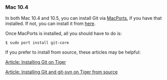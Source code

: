 ### Mac 10.4 ###

In both Mac 10.4 and 10.5, you can install Git via [MacPorts](http://www.macports.org/), 
if you have that installed.  If not, you can install it from [here](http://www.macports.org/install.php).

Once MacPorts is installed, all you should have to do is:

    $ sudo port install git-core

If you prefer to install from source, these articles may be helpful:

[Article: Installing Git on Tiger](http://rails.wincent.com/wiki/Installing_Git_1.5.2.3_on_Mac_OS_X_Tiger)

[Article: Installing Git and git-svn on Tiger from source](http://larrytheliquid.com/2007/12/29/compiling-git-and-git-svn-on-osx-tiger/)